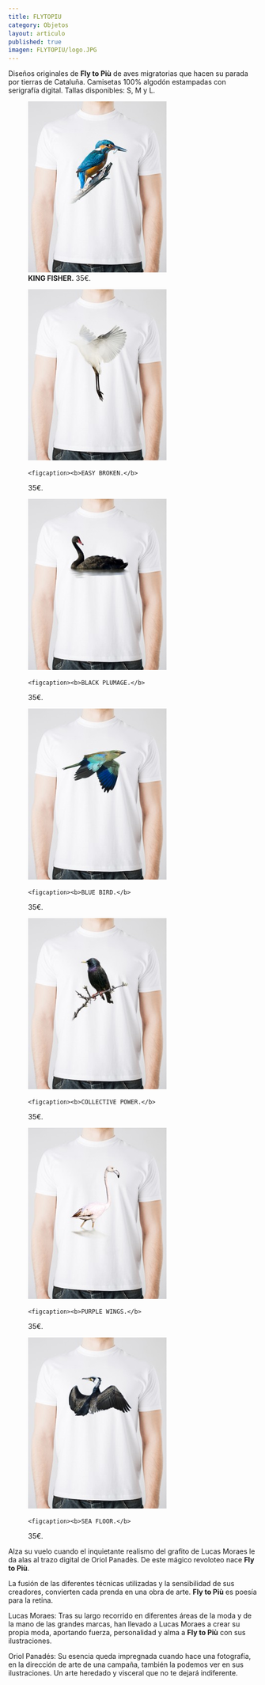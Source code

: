 ```yaml
---
title: FLYTOPIU
category: Objetos
layout: articulo
published: true
imagen: FLYTOPIU/logo.JPG
---
```

Diseños originales de **Fly to Più** de aves migratorias que hacen su parada por tierras de Cataluña. Camisetas 100% algodón estampadas con serigrafía digital. Tallas disponibles: S, M y L.

<div class="figure-group">

<figure>
	<a href="/images/FLYTOPIU/king-fisher.jpg"><img src="/images/FLYTOPIU/king-fisher.jpg" alt="Camiseta pájaro Martín Pescador Fly to più Diseño Barcelona"></a>
	<figcaption><b>KING FISHER.</b>
35€.</figcaption>
</figure>

<figure>
	<a href="/images/FLYTOPIU/easy-broken.jpg"><img src="/images/FLYTOPIU/easy-broken.jpg" alt="Camiseta pájaro Garza Fly to più Diseño Barcelona"></a>

	<figcaption><b>EASY BROKEN.</b> 
35€.</figcaption>
</figure>

<figure>
	<a href="/images/FLYTOPIU/black-plumage.jpg"><img src="/images/FLYTOPIU/black-plumage.jpg" alt="Camiseta pájaro Cisne Negro Fly to più Diseño Barcelona"></a>

	<figcaption><b>BLACK PLUMAGE.</b> 
35€.</figcaption>
</figure>
</div>

<div class="figure-group">
<figure>
	<a href="/images/FLYTOPIU/blue-bird.jpg"><img src="/images/FLYTOPIU/blue-bird.jpg" alt="Camiseta Pájaro Azul Fly to più Diseño Barcelona"></a>

	<figcaption><b>BLUE BIRD.</b> 
35€.</figcaption>
</figure>

<figure>
	<a href="/images/FLYTOPIU/collective-power.jpg"><img src="/images/FLYTOPIU/collective-power.jpg" alt="Camiseta Pájaro Estornino Fly to più Diseño Barcelona"></a>

	<figcaption><b>COLLECTIVE POWER.</b> 
35€.</figcaption>
</figure>
</div>

<div class="figure-group">
<figure>
	<a href="/images/FLYTOPIU/purple-wings.jpg"><img src="/images/FLYTOPIU/purple-wings.jpg" alt="Camiseta Pájaro Flamenco Fly to più Diseño Barcelona"></a>

	<figcaption><b>PURPLE WINGS.</b> 
35€.</figcaption>
</figure>

<figure>
	<a href="/images/FLYTOPIU/sea-floor.jpg"><img src="/images/FLYTOPIU/sea-floor.jpg" alt="Camiseta Pájaro Cormorán Fly to più Diseño Barcelona"></a>

	<figcaption><b>SEA FLOOR.</b> 
35€.</figcaption>
</figure>
</div>


Alza su vuelo cuando el inquietante realismo del grafito de Lucas Moraes le da alas al trazo digital de Oriol Panadès. De este mágico revoloteo nace **Fly to Più**.

La fusión de las diferentes técnicas utilizadas y la sensibilidad de sus creadores, convierten cada prenda en una obra de arte. **Fly to Più** es poesía para la retina.

Lucas Moraes: Tras su largo recorrido en diferentes áreas de la moda y de la mano de las grandes marcas, han llevado a Lucas Moraes a crear su propia moda, aportando fuerza, personalidad y alma a **Fly to Più** con sus ilustraciones.

Oriol Panadés: Su esencia queda impregnada cuando hace una fotografía, en la dirección de arte de una campaña, también la podemos ver en sus ilustraciones. Un arte heredado y visceral que no te dejará indiferente. 




